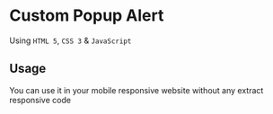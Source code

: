 # Custom Popup Alert
Using `HTML 5`, `CSS 3` & `JavaScript`

## Usage
You can use it in your mobile responsive website without any extract responsive code
